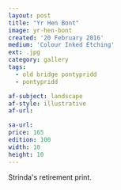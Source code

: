 ```yaml
---
layout: post
title: "Yr Hen Bont"
image: yr-hen-bont
created: '20 February 2016'
medium: 'Colour Inked Etching'
ext: .jpg
category: gallery
tags:
  - old bridge pontypridd
  - pontypridd

af-subject: landscape
af-style: illustrative
af-url:

sa-url:
price: 165
edition: 100
width: 10
height: 10
---
```


Strinda's retirement print.
